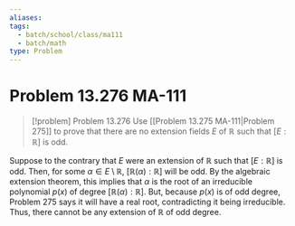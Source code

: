 ```yaml
---
aliases: 
tags:
  - batch/school/class/ma111
  - batch/math
type: Problem
---
```

# Problem 13.276 MA-111

> [!problem] Problem 13.276
> Use [[Problem 13.275 MA-111|Problem 275]] to prove that there are no extension fields $E$ of $\mathbb{R}$ such that $[E:\mathbb{R}]$ is odd.

Suppose to the contrary that $E$ were an extension of $\mathbb{R}$ such that $[E:\mathbb{R}]$ is odd. Then, for some $\alpha \in E\setminus \mathbb{R}$, $[\mathbb{R}(\alpha):\mathbb{R}]$ will be odd. By the algebraic extension theorem, this implies that $\alpha$ is the root of an irreducible polynomial $p(x)$ of degree $[\mathbb{R}(\alpha):\mathbb{R}]$. But, because $p(x)$ is of odd degree, Problem 275 says it will have a real root, contradicting it being irreducible. Thus, there cannot be any extension of $\mathbb{R}$ of odd degree.

